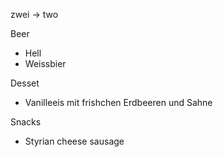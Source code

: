 zwei -> two

Beer

- Hell
- Weissbier



Desset

- Vanilleeis mit frishchen Erdbeeren und Sahne



Snacks

- Styrian cheese sausage

  